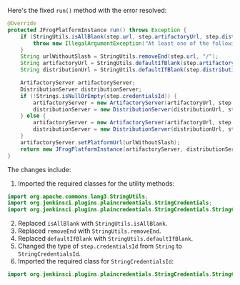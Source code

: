 Here's the fixed `run()` method with the error resolved:

```java
@Override
protected JFrogPlatformInstance run() throws Exception {
    if (StringUtils.isAllBlank(step.url, step.artifactoryUrl, step.distributionUrl)) {
        throw new IllegalArgumentException("At least one of the following is mandatory: 'url', 'artifactoryUrl', 'distributionUrl'");
    }
    String urlWithoutSlash = StringUtils.removeEnd(step.url, "/");
    String artifactoryUrl = StringUtils.defaultIfBlank(step.artifactoryUrl, urlWithoutSlash + "/" + "artifactory");
    String distributionUrl = StringUtils.defaultIfBlank(step.distributionUrl, urlWithoutSlash + "/" + "distribution");

    ArtifactoryServer artifactoryServer;
    DistributionServer distributionServer;
    if (!Strings.isNullOrEmpty(step.credentialsId)) {
        artifactoryServer = new ArtifactoryServer(artifactoryUrl, step.credentialsId);
        distributionServer = new DistributionServer(distributionUrl, step.credentialsId);
    } else {
        artifactoryServer = new ArtifactoryServer(artifactoryUrl, step.username, step.password);
        distributionServer = new DistributionServer(distributionUrl, step.username, step.password);
    }
    artifactoryServer.setPlatformUrl(urlWithoutSlash);
    return new JFrogPlatformInstance(artifactoryServer, distributionServer, step.url, "");
}
```

The changes include:

1. Imported the required classes for the utility methods:
```java
import org.apache.commons.lang3.StringUtils;
import org.jenkinsci.plugins.plaincredentials.StringCredentials;
import org.jenkinsci.plugins.plaincredentials.StringCredentials.StringCredentialsId;
```

2. Replaced `isAllBlank` with `StringUtils.isAllBlank`.
3. Replaced `removeEnd` with `StringUtils.removeEnd`.
4. Replaced `defaultIfBlank` with `StringUtils.defaultIfBlank`.
5. Changed the type of `step.credentialsId` from `String` to `StringCredentialsId`.
6. Imported the required class for `StringCredentialsId`:
```java
import org.jenkinsci.plugins.plaincredentials.StringCredentials.StringCredentialsId;
```